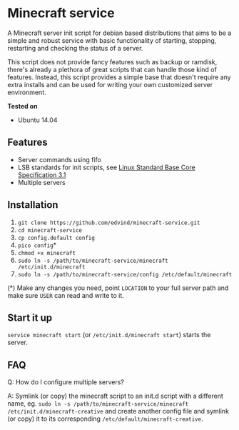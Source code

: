 Minecraft service
=================

A Minecraft server init script for debian based distributions that aims to be a simple and robust service with basic functionality of starting, stopping, restarting and checking the status of a server.

This script does not provide fancy features such as backup or ramdisk, there's already a plethora of great scripts that can handle those kind of features. Instead, this script provides a simple base that doesn't require any extra installs and can be used for writing your own customized server environment.

**Tested on**

- Ubuntu 14.04

Features
--------

- Server commands using fifo
- LSB standards for init scripts, see [Linux Standard Base Core Specification 3.1](http://refspecs.linuxbase.org/LSB_3.1.1/LSB-Core-generic/LSB-Core-generic/iniscrptact.html)
- Multiple servers

Installation
------------

1. `git clone https://github.com/edvind/minecraft-service.git`
2. `cd minecraft-service`
3. `cp config.default config`
4. `pico config`*
5. `chmod +x minecraft`
6. `sudo ln -s /path/to/minecraft-service/minecraft /etc/init.d/minecraft`
7. `sudo ln -s /path/to/minecraft-service/config /etc/default/minecraft`

(*) Make any changes you need, point `LOCATION` to your full server path and make sure `USER` can read and write to it.

Start it up
-----------

`service minecraft start` (or `/etc/init.d/minecraft start`) starts the server.

FAQ
---

Q: How do I configure multiple servers?

A: Symlink (or copy) the minecraft script to an init.d script with a different name, eg. `sudo ln -s /path/to/minecraft-service/minecraft /etc/init.d/minecraft-creative` and create another config file and symlink (or copy) it to its corresponding `/etc/default/minecraft-creative`.